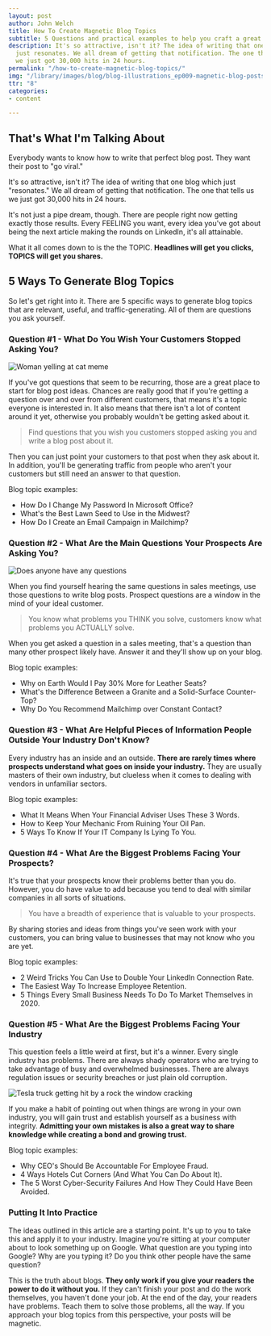 ```yaml
---
layout: post
author: John Welch
title: How To Create Magnetic Blog Topics
subtitle: 5 Questions and practical examples to help you craft a great blog post.
description: It's so attractive, isn't it? The idea of writing that one blog which
  just resonates. We all dream of getting that notification. The one that tells us
  we just got 30,000 hits in 24 hours.
permalink: "/how-to-create-magnetic-blog-topics/"
img: "/library/images/blog/blog-illustrations_ep009-magnetic-blog-posts.png"
ttr: "8"
categories:
- content

---
```

## That's What I'm Talking About

Everybody wants to know how to write that perfect blog post. They want their post to "go viral."

It's so attractive, isn't it? The idea of writing that one blog which just "resonates." We all dream of getting that notification. The one that tells us we just got 30,000 hits in 24 hours.

It's not just a pipe dream, though. There are people right now getting exactly those results. Every FEELING you want, every idea you've got about being the next article making the rounds on LinkedIn, it's all attainable.

What it all comes down to is the the TOPIC. **Headlines will get you clicks, TOPICS will get you shares.**

## 5 Ways To Generate Blog Topics

So let's get right into it. There are 5 specific ways to generate blog topics that are relevant, useful, and traffic-generating. All of them are questions you ask yourself.

### Question #1 - What Do You Wish Your Customers Stopped Asking You?

<img class="inline-blog-image" src="{{ site.url }}/uploads/woman-yelling-at-cat-meme.jpg" alt="Woman yelling at cat meme">

If you've got questions that seem to be recurring, those are a great place to start for blog post ideas. Chances are really good that if you're getting a question over and over from different customers, that means it's a topic everyone is interested in. It also means that there isn't a lot of content around it yet, otherwise you probably wouldn't be getting asked about it.

> Find questions that you wish you customers stopped asking you and write a blog post about it. 

Then you can just point your customers to that post when they ask about it. In addition, you'll be generating traffic from people who aren't your customers but still need an answer to that question.

Blog topic examples:

- How Do I Change My Password In Microsoft Office?
- What's the Best Lawn Seed to Use in the Midwest?
- How Do I Create an Email Campaign in Mailchimp?

### Question #2 - What Are the Main Questions Your Prospects Are Asking You?

<img class="inline-blog-image" src="{{ site.url }} /uploads/does-anyone-have-any-questions-meme.png" alt="Does anyone have any questions">

When you find yourself hearing the same questions in sales meetings, use those questions to write blog posts. Prospect questions are a window in the mind of your ideal customer. 

> You know what problems you THINK you solve, customers know what problems you ACTUALLY solve. 

When you get asked a question in a sales meeting, that's a question than many other prospect likely have. Answer it and they'll show up on your blog.

Blog topic examples:

- Why on Earth Would I Pay 30% More for Leather Seats?
- What's the Difference Between a Granite and a Solid-Surface Counter-Top?
- Why Do You Recommend Mailchimp over Constant Contact?

### Question #3 - What Are Helpful Pieces of Information People Outside Your Industry Don't Know?

Every industry has an inside and an outside. **There are rarely times where prospects understand what goes on inside your industry.** They are usually masters of their own industry, but clueless when it comes to dealing with vendors in unfamiliar sectors.

Blog topic examples:

- What It Means When Your Financial Adviser Uses These 3 Words.
- How to Keep Your Mechanic From Ruining Your Oil Pan.
- 5 Ways To Know If Your IT Company Is Lying To You.

### Question #4 - What Are the Biggest Problems Facing Your Prospects?

It's true that your prospects know their problems better than you do. However, you do have value to add because you tend to deal with similar companies in all sorts of situations. 

> You have a breadth of experience that is valuable to your prospects. 

By sharing stories and ideas from things you've seen work with your customers, you can bring value to businesses that may not know who you are yet.

Blog topic examples:

- 2 Weird Tricks You Can Use to Double Your LinkedIn Connection Rate.
- The Easiest Way To Increase Employee Retention.
- 5 Things Every Small Business Needs To Do To Market Themselves in 2020.

### Question #5 - What Are the Biggest Problems Facing Your Industry

This question feels a little weird at first, but it's a winner. Every single industry has problems. There are always shady operators who are trying to take advantage of busy and overwhelmed businesses. There are always regulation issues or security breaches or just plain old corruption.

<img class="inline-blog-image" src="https://overtnetwork.com/uploads/tesla-truck-gif.gif" alt="Tesla truck getting hit by a rock the window cracking">

If you make a habit of pointing out when things are wrong in your own industry, you will gain trust and establish yourself as a business with integrity. **Admitting your own mistakes is also a great way to share knowledge while creating a bond and growing trust.**

Blog topic examples:

- Why CEO's Should Be Accountable For Employee Fraud.
- 4 Ways Hotels Cut Corners (And What You Can Do About It).
- The 5 Worst Cyber-Security Failures And How They Could Have Been Avoided.

### Putting It Into Practice

The ideas outlined in this article are a starting point. It's up to you to take this and apply it to your industry. Imagine you're sitting at your computer about to look something up on Google. What question are you typing into Google? Why are you typing it? Do you think other people have the same question?

This is the truth about blogs. **They only work if you give your readers the power to do it without you.** If they can't finish your post and do the work themselves, you haven't done your job. At the end of the day, your readers have problems. Teach them to solve those problems, all the way. If you approach your blog topics from this perspective, your posts will be magnetic.